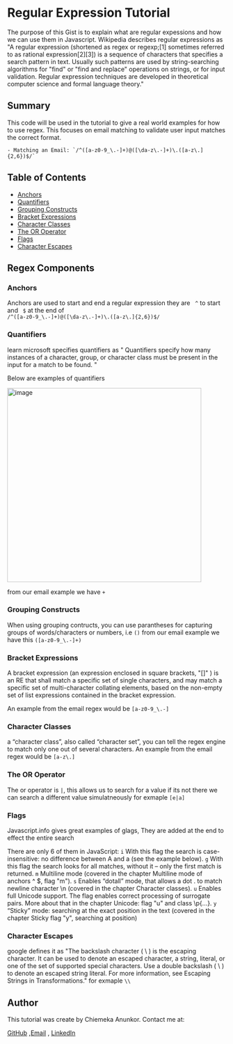 # Regular Expression Tutorial

The purpose of this Gist is to explain what are regular expessions and how we can use them in Javascript. Wikipedia describes regular expressions as "A regular expression (shortened as regex or regexp;[1] sometimes referred to as rational expression[2][3]) is a sequence of characters that specifies a search pattern in text. Usually such patterns are used by string-searching algorithms for "find" or "find and replace" operations on strings, or for input validation. Regular expression techniques are developed in theoretical computer science and formal language theory."

## Summary

This code will be used in the tutorial to give a real world examples for how to use regex. This focuses on email matching to validate user input matches the correct format.
```
- Matching an Email: `/^([a-z0-9_\.-]+)@([\da-z\.-]+)\.([a-z\.]{2,6})$/`
```
## Table of Contents

- [Anchors](#anchors)
- [Quantifiers](#quantifiers)
- [Grouping Constructs](#grouping-constructs)
- [Bracket Expressions](#bracket-expressions)
- [Character Classes](#character-classes)
- [The OR Operator](#the-or-operator)
- [Flags](#flags)
- [Character Escapes](#character-escapes)

## Regex Components

### Anchors
Anchors are used to start and end a regular expression
they are ``` ^``` to start and ``` $``` at the end of  
```/^([a-z0-9_\.-]+)@([\da-z\.-]+)\.([a-z\.]{2,6})$/```
### Quantifiers
 learn microsoft specifies quantifiers as " Quantifiers specify how many instances of a character, group, or character class must be present in the input for a match to be found. " 

Below are examples of quantifiers


<img width="446" alt="image" src="https://user-images.githubusercontent.com/63639477/202624416-a7203070-1bfc-4395-b382-8d7ad2f3f888.png">


from our email example we have ```+```

### Grouping Constructs
When using grouping contructs,  you can use parantheses for capturing groups of words/characters or numbers,  i.e ```()```
from our email example we have this 
```([a-z0-9_\.-]+) ```


### Bracket Expressions

A bracket expression (an expression enclosed in square brackets, "[]" ) is an RE that shall match a specific set of single characters, and may match a specific set of multi-character collating elements, based on the non-empty set of list expressions contained in the bracket expression.

An example from the email regex would be ```[a-z0-9_\.-]```
### Character Classes
a “character class”, also called “character set”, you can tell the regex engine to match only one out of several characters.
An example from the email regex would be ```[a-z\.]```

### The OR Operator
The or operator is ```|```, this allows us to search for a value if its not there we can search a different value simulatneously 
for exmaple ```[e|a] ```

### Flags

Javascript.info gives great examples of glags, They are added at the end to effect the entire search 

There are only 6 of them in JavaScript:
```i```
With this flag the search is case-insensitive: no difference between A and a (see the example below).
```g```
With this flag the search looks for all matches, without it – only the first match is returned.
```m```
Multiline mode (covered in the chapter Multiline mode of anchors ^ $, flag "m").
```s```
Enables “dotall” mode, that allows a dot . to match newline character \n (covered in the chapter Character classes).
```u```
Enables full Unicode support. The flag enables correct processing of surrogate pairs. More about that in the chapter Unicode: flag "u" and class \p{...}.
```y```
“Sticky” mode: searching at the exact position in the text (covered in the chapter Sticky flag "y", searching at position)

### Character Escapes
 google defines it as "The backslash character ( \ ) is the escaping character. It can be used to denote an escaped character, a string, literal, or one of the set of supported special characters. Use a double backslash ( \\ ) to denote an escaped string literal. For more information, see Escaping Strings in Transformations."
 for exmaple ```\\```

## Author
This tutorial was create by Chiemeka Anunkor.
Contact me at:

[GitHub](https://github.com/ChiemekaAnunkor) ,[Email](anunkorcc@gmail.com)
, [LinkedIn](https://www.linkedin.com/in/chiemeka-anunkor-98ba721b0/)


